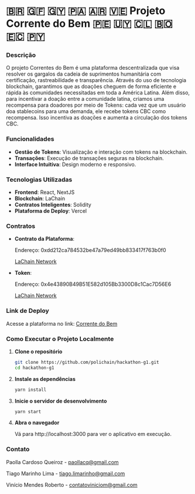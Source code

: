 # 🇧🇷 🇬🇫 🇬🇾 🇵🇦 🇦🇷 🇻🇪 Projeto Corrente do Bem 🇵🇪 🇺🇾 🇨🇱 🇧🇴 🇪🇨 🇵🇾

### Descrição
O projeto Correntes do Bem é uma plataforma descentralizada que visa resolver os gargalos da cadeia de suprimentos humanitária com certificação, rastreabilidade e transparência. Através do uso de tecnologia blockchain, garantimos que as doações cheguem de forma eficiente e rápida às comunidades necessitadas em toda a América Latina. Além disso, para incentivar a doação entre a comunidade latina, criamos uma recompensa para doadores por meio de Tokens: cada vez que um usuário doa stablecoins para uma demanda, ele recebe tokens CBC como recompensa. Isso incentiva as doações e aumenta a circulação dos tokens CBC.

### Funcionalidades
- **Gestão de Tokens**: Visualização e interação com tokens na blockchain.
- **Transações**: Execução de transações seguras na blockchain.
- **Interface Intuitiva**: Design moderno e responsivo.
  
### Tecnologias Utilizadas
- **Frontend**: React, NextJS
- **Blockchain**: LaChain
- **Contratos Inteligentes**: Solidity
- **Plataforma de Deploy**: Vercel

### Contratos
- **Contrato da Plataforma**:
  
    Endereço: 0xdd212ca784532be47a79ed49bb833417f763b0f0

  [LaChain Network](https://testexplorer.lachain.network/address/0x4e43890B49B51E582d105Bb3300D8c1Cac7D56E6)
  
- **Token**:   
  
    Endereço: 0x4e43890B49B51E582d105Bb3300D8c1Cac7D56E6
    
    [LaChain Network](https://testexplorer.lachain.network/address/0xdd212Ca784532Be47A79eD49Bb833417f763b0f0)

### Link de Deploy
Acesse a plataforma no link: [Corrente do Bem](https://corrente-do-bem.vercel.app/)

### Como Executar o Projeto Localmente

1. **Clone o repositório**
   ```bash
   git clone https://github.com/polichain/hackathon-g1.git
   cd hackathon-g1
2. **Instale as dependências**
      ```bash
   yarn install
3. **Inicie o servidor de desenvolvimento**
   ```bash
   yarn start
4. **Abra o navegador**
   
   Vá para http://localhost:3000 para ver o aplicativo em execução.

### Contato

Paolla Cardoso Queiroz - paollacq@gmail.com

Tiago Marinho Lima - tiago.limarinho@gmail.com

Vinício Mendes Roberto - contatoviniciom@gmail.com
